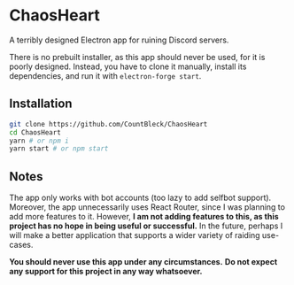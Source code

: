 # ChaosHeart
A terribly designed Electron app for ruining Discord servers.

There is no prebuilt installer, as this app should never be used,
for it is poorly designed. Instead, you have to clone it manually,
install its dependencies, and run it with `electron-forge start`.

## Installation
```bash
git clone https://github.com/CountBleck/ChaosHeart
cd ChaosHeart
yarn # or npm i
yarn start # or npm start
```

## Notes
The app only works with bot accounts (too lazy to add selfbot support).
Moreover, the app unnecessarily uses React Router, since I was planning
to add more features to it. However, **I am not adding features to this, as this
project has no hope in being useful or successful.** In the future, perhaps I
will make a better application that supports a wider variety of raiding use-cases.

**You should never use this app under any circumstances.**
**Do not expect any support for this project in any way whatsoever.**